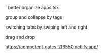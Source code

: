 `
better organize apps.tsx

group and collapse by tags

switching tabs by swiping left and right

drag and drop

https://competent-gates-2f6550.netlify.app/
`

